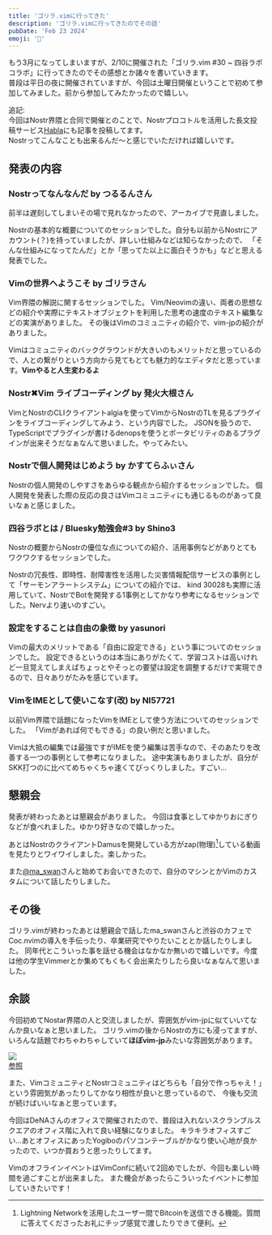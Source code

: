 ```yaml
---
title: 'ゴリラ.vimに行ってきた'
description: 'ゴリラ.vimに行ってきたのでその話'
pubDate: 'Feb 23 2024'
emoji: '🦊'
---
```


もう3月になってしまいますが、2/10に開催された「ゴリラ.vim #30 ~ 四谷ラボコラボ」に行ってきたのでその感想とか諸々を書いていきます。  
普段は平日の夜に開催されていますが、今回は土曜日開催ということで初めて参加してみました。前から参加してみたかったので嬉しい。

追記:  
今回はNostr界隈と合同で開催とのことで、Nostrプロコトルを活用した長文投稿サービス[Habla](https://habla.news/ja/a/naddr1qqxnzdes8qmrwwp5xqerwvfeqgsyhnqz9qg20ml4w8c6qgpyeuagxhrettcsnd8v4vg7g5rz9xg5r4crqsqqqa28w4z3h6)にも記事を投稿してます。  
Nostrってこんなことも出来るんだ～と感じでいただければ嬉しいです。

## 発表の内容

### Nostrってなんなんだ by つるるんさん

前半は遅刻してしまいその場で見れなかったので、アーカイブで見直しました。

Nostrの基本的な概要についてのセッションでした。自分も以前からNostrにアカウント(？)を持っていましたが、詳しい仕組みなどは知らなかったので、
「そんな仕組みになってたんだ」とか「思ってた以上に面白そうかも」などと思える発表でした。

### Vimの世界へようこそ by ゴリラさん

Vim界隈の解説に関するセッションでした。
Vim/Neovimの違い、両者の思想などの紹介や実際にテキストオブジェクトを利用した思考の速度のテキスト編集などの実演がありました。
その後はVimのコミュニティの紹介で、vim-jpの紹介がありました。

Vimはコミュニティのバックグラウンドが大きいのもメリットだと思っているので、人との繋がりという方向から見てもとても魅力的なエディタだと思っています。**Vimやると人生変わるよ**

### Nostr✖Vim ライブコーディング by 発火大根さん

VimとNostrのCLIクライアントalgiaを使ってVimからNostrのTLを見るプラグインをライブコーディングしてみよう、という内容でした。
JSONを扱うので、TypeScriptでプラグインが書けるdenopsを使うとポータビリティのあるプラグインが出来そうだなぁなんて思いました。やってみたい。

### Nostrで個人開発はじめよう by かすてらふぃさん

Nostrの個人開発のしやすさをあらゆる観点から紹介するセッションでした。
個人開発を発表した際の反応の良さはVimコミュニティにも通じるものがあって良いなぁと感じました。

### 四谷ラボとは / Bluesky勉強会#3 by Shino3

Nostrの概要からNostrの優位な点についての紹介、活用事例などがありとてもワクワクするセッションでした。

Nostrの冗長性、即時性、耐障害性を活用した災害情報配信サービスの事例として「サーモンアラートシステム」についての紹介では、
kind 30028も実際に活用していて、NostrでBotを開発する1事例としてかなり参考になるセッションでした。Nervより速いのすごい。

### 設定をすることは自由の象徴 by yasunori

Vimの最大のメリットである「自由に設定できる」という事についてのセッションでした。
設定できるというのは本当にありがたくて、学習コストは高いけれど一旦覚えてしまえばちょっとやそっとの要望は設定を調整するだけで実現できるので、日々ありがたみを感じています。

### VimをIMEとして使いこなす(改) by NI57721

以前Vim界隈で話題になったVimをIMEとして使う方法についてのセッションでした。
「Vimがあれば何でもできる」の良い例だと思いました。

Vimは大抵の編集では最強ですがIMEを使う編集は苦手なので、そのあたりを改善する一つの事例として参考になりました。
途中実演もありましたが、自分がSKK打つのに比べてめちゃくちゃ速くてびっくりしました。すごい...

## 懇親会

発表が終わったあとは懇親会がありました。
今回は食事としてゆかりおにぎりなどが食べれました。ゆかり好きなので嬉しかった。

あとはNostrのクライアントDamusを開発している方がzap(物理)[^1]している動画を見たりとワイワイしました。楽しかった。

また[@ma_swan](https://twitter.com/ma_swan)さんと始めてお会いできたので、自分のマシンとかVimのカスタムについて話したりしました。

## その後

ゴリラ.vimが終わったあとは懇親会で話したma_swanさんと渋谷のカフェでCoc.nvimの導入を手伝ったり、卒業研究でやりたいこととか話したりしました。
同年代とこういった事を話せる機会はなかなか無いので嬉しいです。今度は他の学生Vimmerとか集めてもくもく会出来たりしたら良いなぁなんて思いました。

## 余談

今回初めてNostar界隈の人と交流しましたが、雰囲気がvim-jpに似ていいてなんか良いなぁと思いました。
ゴリラ.vimの後からNostrの方にも浸ってますが、いろんな話題でわちゃわちゃしていて**ほぼvim-jp**みたいな雰囲気があります。

![](https://r2.comamoca.dev/Screenshot%202024-02-23%20at%2012-48-21%20iris.png)  
[参照](https://iris.to/note18mkhuc072ughs902vfjtggcc5sf7czaugrdykztsrcr6m35ck4jqs6yecd)

また、VimコミュニティとNostrコミュニティはどちらも「自分で作っちゃえ！」という雰囲気があったりしてかなり相性が良いと思っているので、
今後も交流が続けばいいなぁと思っています。

今回はDeNAさんのオフィスで開催されたので、普段は入れないスクランブルスクエアのオフィス階に入れて良い経験になりました。
キラキラオフィスすごい...あとオフィスにあったYogiboのパソコンテーブルがかなり使い心地が良かったので、いつか買おうと思ったりしてます。

VimのオフラインイベントはVimConfに続いて2回めでしたが、今回も楽しい時間を過ごすことが出来ました。
また機会があったらこういったイベントに参加していきたいです！

[^1]: Lightning Networkを活用したユーザー間でBitcoinを送信できる機能。質問に答えてくださったお礼にチップ感覚で渡したりできて便利。
